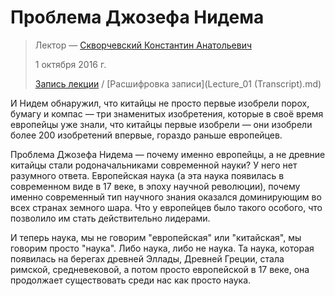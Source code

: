 # Проблема Джозефа Нидема

> Лектор — [Скворчевский Константин Анатольевич](http://wikimipt.org/wiki/Скворчевский_Константин_Анатольевич)
>
> 1 октября 2016 г.
>
> [Запись лекции](https://drive.google.com/open?id=0B_ciiYZxHJLSekxFWUtvMi0zOUE) / [Расшифровка записи](Lecture_01 (Transcript).md)

И Нидем обнаружил, что китайцы не просто первые изобрели порох, бумагу и компас — три знаменитых изобретения, которые в своё время европейцы уже знали, что китайцы первые изобрели — они изобрели более 200 изобретений впервые, гораздо раньше европейцев.

Проблема Джозефа Нидема — почему именно европейцы, а не древние китайцы стали родоначальниками современной науки? У него нет разумного ответа. Европейская наука (а эта наука появилась в современном виде в 17 веке, в эпоху научной революции), почему именно современный тип научного знания оказался доминирующим во всех странах земного шара. Что у европейцев было такого особого, что позволило им стать действительно лидерами.

И теперь наука, мы не говорим "европейская" или "китайская", мы говорим просто "наука". Либо наука, либо не наука. Та наука, которая появилась на берегах древней Эллады, Древней Греции, стала римской, средневековой, а потом просто европейской в 17 веке, она продолжает существовать среди нас как просто наука.